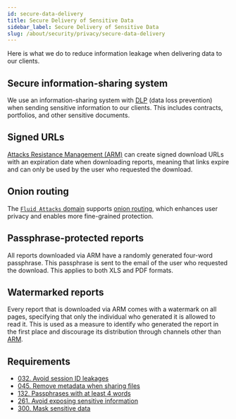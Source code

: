 ```yaml
---
id: secure-data-delivery
title: Secure Delivery of Sensitive Data
sidebar_label: Secure Delivery of Sensitive Data
slug: /about/security/privacy/secure-data-delivery
---
```


Here is what we do
to reduce information leakage
when delivering data to our clients.

## Secure information-sharing system

We use an information-sharing system
with [DLP](https://en.wikipedia.org/wiki/Data_loss_prevention_software)
(data loss prevention)
when sending sensitive information
to our clients.
This includes contracts,
portfolios,
and other sensitive documents.

## Signed URLs

[Attacks Resistance Management (ARM)](https://app.fluidattacks.com/)
can create signed download URLs
with an expiration date
when downloading reports,
meaning that links expire
and can only be used by the user
who requested the download.

## Onion routing

The [`Fluid Attacks` domain](https://fluidattacks.com/)
supports [onion routing](https://en.wikipedia.org/wiki/Onion_routing),
which enhances user privacy
and enables more fine-grained protection.

## Passphrase-protected reports

All reports downloaded via ARM
have a randomly generated four-word passphrase.
This passphrase is sent to the email of the user
who requested the download.
This applies to both XLS and PDF formats.

## Watermarked reports

Every report
that is downloaded via ARM
comes with a watermark on all pages,
specifying that only the individual who generated it
is allowed to read it.
This is used as a measure to identify
who generated the report in the first place
and discourage its distribution
through channels other than [ARM](https://app.fluidattacks.com/).

## Requirements

- [032. Avoid session ID leakages](/criteria/requirements/032)
- [045. Remove metadata when sharing files](/criteria/requirements/045)
- [132. Passphrases with at least 4 words](/criteria/requirements/132)
- [261. Avoid exposing sensitive information](/criteria/requirements/261)
- [300. Mask sensitive data](/criteria/requirements/300)
